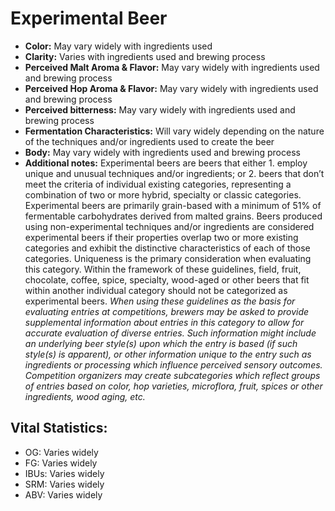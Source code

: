 # Experimental Beer

- **Color:** May vary widely with ingredients used
- **Clarity:** Varies with ingredients used and brewing process
- **Perceived Malt Aroma & Flavor:** May vary widely with ingredients used and brewing process
- **Perceived Hop Aroma & Flavor:** May vary widely with ingredients used and brewing process
- **Perceived bitterness:** May vary widely with ingredients used and brewing process
- **Fermentation Characteristics:** Will vary widely depending on the nature of the techniques and/or ingredients used to create the beer
- **Body:** May vary widely with ingredients used and brewing process
- **Additional notes:** Experimental beers are beers that either 1. employ unique and unusual techniques and/or ingredients; or 2. beers that don’t meet the criteria of individual existing categories, representing a combination of two or more hybrid, specialty or classic categories. Experimental beers are primarily grain-based with a minimum of 51% of fermentable carbohydrates derived from malted grains. Beers produced using non-experimental techniques and/or ingredients are considered experimental beers if their properties overlap two or more existing categories and exhibit the distinctive characteristics of each of those categories. Uniqueness is the primary consideration when evaluating this category. Within the framework of these guidelines, field, fruit, chocolate, coffee, spice, specialty, wood-aged or other beers that fit within another individual category should not be categorized as experimental beers. _When using these guidelines as the basis for evaluating entries at competitions, brewers may be asked to provide supplemental information about entries in this category to allow for accurate evaluation of diverse entries. Such information might include an underlying beer style(s) upon which the entry is based (if such style(s) is apparent), or other information unique to the entry such as ingredients or processing which influence perceived sensory outcomes. Competition organizers may create subcategories which reflect groups of entries based on color, hop varieties, microflora, fruit, spices or other ingredients, wood aging, etc._

## Vital Statistics:

- OG: Varies widely
- FG: Varies widely
- IBUs: Varies widely
- SRM: Varies widely
- ABV: Varies widely
